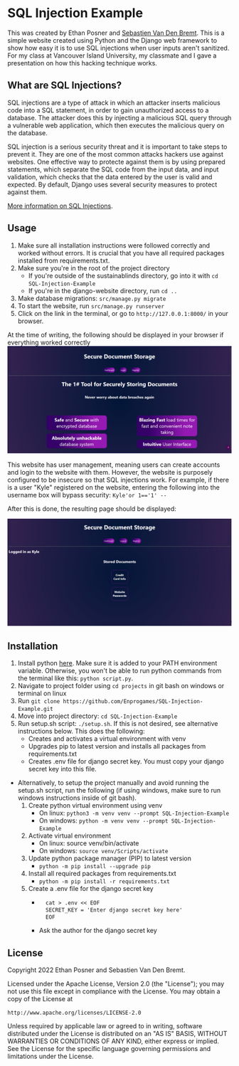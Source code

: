 # SQL Injection Example
This was created by Ethan Posner and [Sebastien Van Den Bremt](https://github.com/Sebastien-Van). This is a simple website created using Python and the Django web framework to show how easy it is to use SQL injections when user inputs aren't sanitized. For my class at Vancouver Island University, my classmate and I gave a presentation on how this hacking technique works.

## What are SQL Injections?
SQL injections are a type of attack in which an attacker inserts malicious code into a SQL statement, in order to gain unauthorized access to a database. The attacker does this by injecting a malicious SQL query through a vulnerable web application, which then executes the malicious query on the database.

SQL injection is a serious security threat and it is important to take steps to prevent it. They are one of the most common attacks hackers use against websites. One effective way to protecte against them is by using prepared statements, which separate the SQL code from the input data, and input validation, which checks that the data entered by the user is valid and expected. By default, Django uses several security measures to protect against them.

[More information on SQL Injections](https://www.contrastsecurity.com/glossary/sql-injection).

## Usage

1. Make sure all installation instructions were followed correctly and worked without errors. It is crucial that you have all required packages installed from requirements.txt.
2. Make sure you're in the root of the project directory
    - If you're outside of the sustainablinds directory, go into it with `cd SQL-Injection-Example`
    - If you're in the django-website directory, run `cd ..`
3. Make database migrations: `src/manage.py migrate`
4. To start the website, run `src/manage.py runserver`
5. Click on the link in the terminal, or go to `http://127.0.0.1:8000/` in your browser.

At the time of writing, the following should be displayed in your browser if everything worked correctly
![website-homepage](Documentation/Images/website-homepage.jpg)

This website has user management, meaning users can create accounts and login to the website with them. However,
the website is purposely configured to be insecure so that SQL injections work. For example, if there is a user "Kyle" registered on the website, entering the following into the username box will bypass security: `Kyle'or 1=='1' --`

After this is done, the resulting page should be displayed:

![injection_example](Documentation/Images/injection_success.jpg)

## Installation
1. Install python [here](https://www.python.org/downloads/). Make sure it is added to your PATH environment variable. Otherwise, you won't be able to run python commands from the terminal like this: `python script.py`.
1. Navigate to project folder using `cd projects` in git bash on windows or terminal on linux
2. Run `git clone https://github.com/Enprogames/SQL-Injection-Example.git`
3. Move into project directory: `cd SQL-Injection-Example`
4. Run setup.sh script: `./setup.sh`. If this is not desired, see alternative instructions below. This does the following:
    - Creates and activates a virtual environment with venv
    - Upgrades pip to latest version and installs all packages from requirements.txt
    - Creates .env file for django secret key. You must copy your django secret key into this file.

- Alternatively, to setup the project manually and avoid running the setup.sh script, run the following (if using windows, make sure to run windows instructions inside of git bash).
    1. Create python virtual environment using venv
        - On linux: `python3 -m venv venv --prompt SQL-Injection-Example`
        - On windows: `python -m venv venv --prompt SQL-Injection-Example`
    2. Activate virtual environment
        - On linux: source venv/bin/activate
        - On windows: `source venv/Scripts/activate`
    3. Update python package manager (PIP) to latest version
        - `python -m pip install --upgrade pip`
    4. Install all required packages from requirements.txt
        - `python -m pip install -r requirements.txt`
    5. Create a .env file for the django secret key
        - ```
            cat > .env << EOF
            SECRET_KEY = 'Enter django secret key here'
            EOF
          ```
        - Ask the author for the django secret key

## License
Copyright 2022 Ethan Posner and Sebastien Van Den Bremt.

Licensed under the Apache License, Version 2.0 (the "License");
you may not use this file except in compliance with the License.
You may obtain a copy of the License at

    http://www.apache.org/licenses/LICENSE-2.0

Unless required by applicable law or agreed to in writing, software
distributed under the License is distributed on an "AS IS" BASIS,
WITHOUT WARRANTIES OR CONDITIONS OF ANY KIND, either express or implied.
See the License for the specific language governing permissions and
limitations under the License.